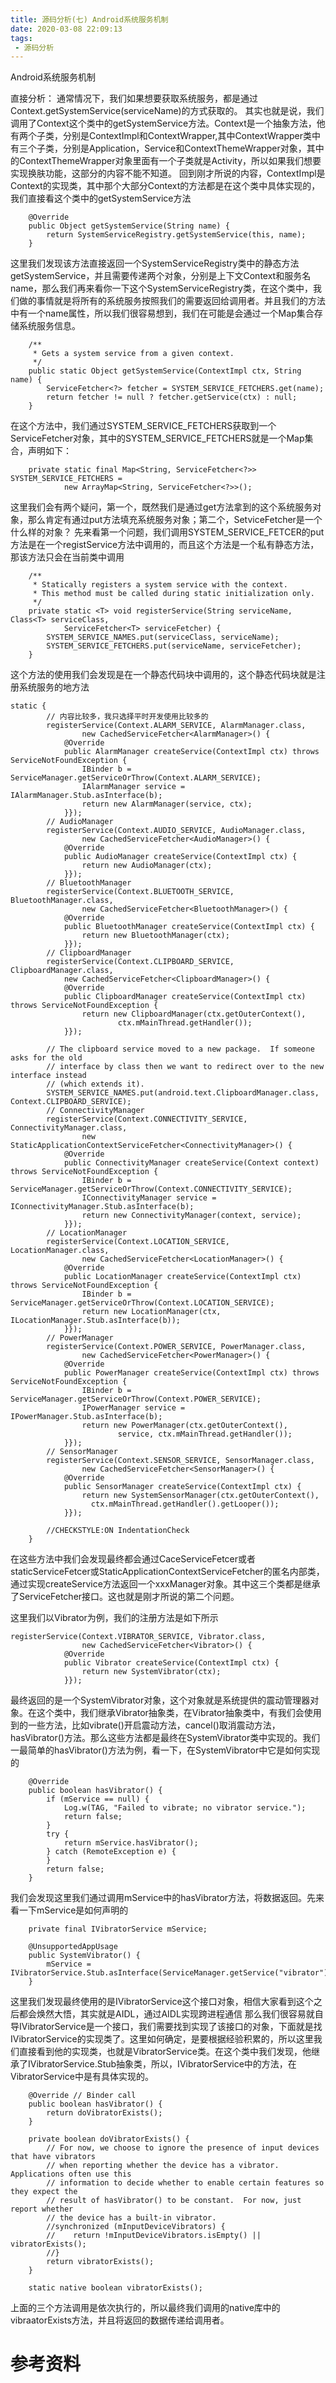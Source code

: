 ```yaml
---
title: 源码分析(七) Android系统服务机制
date: 2020-03-08 22:09:13
tags:
 - 源码分析
---
```


Android系统服务机制
<!--more-->

直接分析：
通常情况下，我们如果想要获取系统服务，都是通过Context.getSystemService(serviceName)的方式获取的。
其实也就是说，我们调用了Context这个类中的getSystemService方法。Context是一个抽象方法，他有两个子类，分别是ContextImpl和ContextWrapper,其中ContextWrapper类中有三个子类，分别是Application，Service和ContextThemeWrapper对象，其中的ContextThemeWrapper对象里面有一个子类就是Activity，所以如果我们想要实现换肤功能，这部分的内容不能不知道。
回到刚才所说的内容，ContextImpl是Context的实现类，其中那个大部分Context的方法都是在这个类中具体实现的，我们直接看这个类中的getSystemService方法

```
    @Override
    public Object getSystemService(String name) {
        return SystemServiceRegistry.getSystemService(this, name);
    }

```
这里我们发现该方法直接返回一个SystemServiceRegistry类中的静态方法getSystemService，并且需要传递两个对象，分别是上下文Context和服务名name，那么我们再来看你一下这个SystemServiceRegistry类，在这个类中，我们做的事情就是将所有的系统服务按照我们的需要返回给调用者。并且我们的方法中有一个name属性，所以我们很容易想到，我们在可能是会通过一个Map集合存储系统服务信息。

```
    /**
     * Gets a system service from a given context.
     */
    public static Object getSystemService(ContextImpl ctx, String name) {
        ServiceFetcher<?> fetcher = SYSTEM_SERVICE_FETCHERS.get(name);
        return fetcher != null ? fetcher.getService(ctx) : null;
    }

```
在这个方法中，我们通过SYSTEM_SERVICE_FETCHERS获取到一个ServiceFetcher对象，其中的SYSTEM_SERVICE_FETCHERS就是一个Map集合，声明如下：
```
    private static final Map<String, ServiceFetcher<?>> SYSTEM_SERVICE_FETCHERS =
            new ArrayMap<String, ServiceFetcher<?>>();
```
这里我们会有两个疑问，第一个，既然我们是通过get方法拿到的这个系统服务对象，那么肯定有通过put方法填充系统服务对象；第二个，SetviceFetcher是一个什么样的对象？
先来看第一个问题，我们调用SYSTEM_SERVICE_FETCER的put方法是在一个registService方法中调用的，而且这个方法是一个私有静态方法，那该方法只会在当前类中调用
```
    /**
     * Statically registers a system service with the context.
     * This method must be called during static initialization only.
     */
    private static <T> void registerService(String serviceName, Class<T> serviceClass,
            ServiceFetcher<T> serviceFetcher) {
        SYSTEM_SERVICE_NAMES.put(serviceClass, serviceName);
        SYSTEM_SERVICE_FETCHERS.put(serviceName, serviceFetcher);
    }

```
这个方法的使用我们会发现是在一个静态代码块中调用的，这个静态代码块就是注册系统服务的地方法
```
static {
        // 内容比较多，我只选择平时开发使用比较多的
        registerService(Context.ALARM_SERVICE, AlarmManager.class,
                new CachedServiceFetcher<AlarmManager>() {
            @Override
            public AlarmManager createService(ContextImpl ctx) throws ServiceNotFoundException {
                IBinder b = ServiceManager.getServiceOrThrow(Context.ALARM_SERVICE);
                IAlarmManager service = IAlarmManager.Stub.asInterface(b);
                return new AlarmManager(service, ctx);
            }});
        // AudioManager
        registerService(Context.AUDIO_SERVICE, AudioManager.class,
                new CachedServiceFetcher<AudioManager>() {
            @Override
            public AudioManager createService(ContextImpl ctx) {
                return new AudioManager(ctx);
            }});
        // BluetoothManager
        registerService(Context.BLUETOOTH_SERVICE, BluetoothManager.class,
                new CachedServiceFetcher<BluetoothManager>() {
            @Override
            public BluetoothManager createService(ContextImpl ctx) {
                return new BluetoothManager(ctx);
            }});
        // ClipboardManager
        registerService(Context.CLIPBOARD_SERVICE, ClipboardManager.class,
            new CachedServiceFetcher<ClipboardManager>() {
            @Override
            public ClipboardManager createService(ContextImpl ctx) throws ServiceNotFoundException {
                return new ClipboardManager(ctx.getOuterContext(),
                        ctx.mMainThread.getHandler());
            }});

        // The clipboard service moved to a new package.  If someone asks for the old
        // interface by class then we want to redirect over to the new interface instead
        // (which extends it).
        SYSTEM_SERVICE_NAMES.put(android.text.ClipboardManager.class, Context.CLIPBOARD_SERVICE);
        // ConnectivityManager
        registerService(Context.CONNECTIVITY_SERVICE, ConnectivityManager.class,
                new StaticApplicationContextServiceFetcher<ConnectivityManager>() {
            @Override
            public ConnectivityManager createService(Context context) throws ServiceNotFoundException {
                IBinder b = ServiceManager.getServiceOrThrow(Context.CONNECTIVITY_SERVICE);
                IConnectivityManager service = IConnectivityManager.Stub.asInterface(b);
                return new ConnectivityManager(context, service);
            }});
        // LocationManager
        registerService(Context.LOCATION_SERVICE, LocationManager.class,
                new CachedServiceFetcher<LocationManager>() {
            @Override
            public LocationManager createService(ContextImpl ctx) throws ServiceNotFoundException {
                IBinder b = ServiceManager.getServiceOrThrow(Context.LOCATION_SERVICE);
                return new LocationManager(ctx, ILocationManager.Stub.asInterface(b));
            }});
        // PowerManager
        registerService(Context.POWER_SERVICE, PowerManager.class,
                new CachedServiceFetcher<PowerManager>() {
            @Override
            public PowerManager createService(ContextImpl ctx) throws ServiceNotFoundException {
                IBinder b = ServiceManager.getServiceOrThrow(Context.POWER_SERVICE);
                IPowerManager service = IPowerManager.Stub.asInterface(b);
                return new PowerManager(ctx.getOuterContext(),
                        service, ctx.mMainThread.getHandler());
            }});
        // SensorManager    
        registerService(Context.SENSOR_SERVICE, SensorManager.class,
                new CachedServiceFetcher<SensorManager>() {
            @Override
            public SensorManager createService(ContextImpl ctx) {
                return new SystemSensorManager(ctx.getOuterContext(),
                  ctx.mMainThread.getHandler().getLooper());
            }});
        
        //CHECKSTYLE:ON IndentationCheck
    }
```
在这些方法中我们会发现最终都会通过CaceServiceFetcer或者staticServiceFetcer或StaticApplicationContextServiceFetcher的匿名内部类，通过实现createService方法返回一个xxxManager对象。其中这三个类都是继承了ServiceFetcher接口。这也就是刚才所说的第二个问题。

这里我们以Vibrator为例，我们的注册方法是如下所示
```
registerService(Context.VIBRATOR_SERVICE, Vibrator.class,
                new CachedServiceFetcher<Vibrator>() {
            @Override
            public Vibrator createService(ContextImpl ctx) {
                return new SystemVibrator(ctx);
            }});

```
最终返回的是一个SystemVibrator对象，这个对象就是系统提供的震动管理器对象。在这个类中，我们继承Vibrator抽象类，在Vibrator抽象类中，有我们会使用到的一些方法，比如vibrate()开启震动方法，cancel()取消震动方法，hasVibrator()方法。那么这些方法都是最终在SystemVibrator类中实现的。我们一最简单的hasVibrator()方法为例，看一下，在SystemVibrator中它是如何实现的
```
    @Override
    public boolean hasVibrator() {
        if (mService == null) {
            Log.w(TAG, "Failed to vibrate; no vibrator service.");
            return false;
        }
        try {
            return mService.hasVibrator();
        } catch (RemoteException e) {
        }
        return false;
    }

```
我们会发现这里我们通过调用mService中的hasVibrator方法，将数据返回。先来看一下mService是如何声明的
```
    private final IVibratorService mService;

    @UnsupportedAppUsage
    public SystemVibrator() {
        mService = IVibratorService.Stub.asInterface(ServiceManager.getService("vibrator"));
    }

```
这里我们发现最终使用的是IVibratorService这个接口对象，相信大家看到这个之后都会焕然大悟，其实就是AIDL，通过AIDL实现跨进程通信
那么我们很容易就自导IVibratorService是一个接口，我们需要找到实现了该接口的对象，下面就是找IVibratorService的实现类了。这里如何确定，是要根据经验积累的，所以这里我们直接看到他的实现类，也就是VibratorService类。在这个类中我们发现，他继承了IVibratorService.Stub抽象类，所以，IVibratorService中的方法，在VibratorService中是有具体实现的。
```
    @Override // Binder call
    public boolean hasVibrator() {
        return doVibratorExists();
    }

    private boolean doVibratorExists() {
        // For now, we choose to ignore the presence of input devices that have vibrators
        // when reporting whether the device has a vibrator.  Applications often use this
        // information to decide whether to enable certain features so they expect the
        // result of hasVibrator() to be constant.  For now, just report whether
        // the device has a built-in vibrator.
        //synchronized (mInputDeviceVibrators) {
        //    return !mInputDeviceVibrators.isEmpty() || vibratorExists();
        //}
        return vibratorExists();
    }

    static native boolean vibratorExists();
```

上面的三个方法调用是依次执行的，所以最终我们调用的native库中的vibraatorExists方法，并且将返回的数据传递给调用者。

# 参考资料